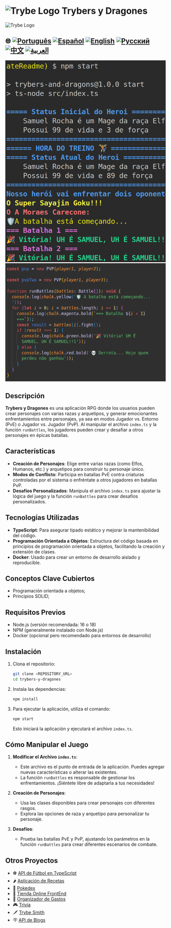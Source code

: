 # <img src="https://agenciars.com.br/wp-content/uploads/2022/06/Trybe.png" alt="Trybe Logo" width="52" height="30" /> Trybers y Dragones
<img src="https://agenciars.com.br/wp-content/uploads/2022/06/Trybe.png" alt="Trybe Logo" width="52" height="30" />

## 🌐 [![Português](https://img.shields.io/badge/Português-green)](https://github.com/SamuelRocha91/trybeAndDragons/blob/main/README.md) [![Español](https://img.shields.io/badge/Español-yellow)](https://github.com/SamuelRocha91/trybeAndDragons/blob/main/README_es.md) [![English](https://img.shields.io/badge/English-blue)](https://github.com/SamuelRocha91/trybeAndDragons/blob/main/README_en.md) [![Русский](https://img.shields.io/badge/Русский-lightgrey)](https://github.com/SamuelRocha91/trybeAndDragons/blob/main/README_ru.md) [![中文](https://img.shields.io/badge/中文-red)](https://github.com/SamuelRocha91/trybeAndDragons/blob/main/README_ch.md) [![العربية](https://img.shields.io/badge/العربية-orange)](https://github.com/SamuelRocha91/trybeAndDragons/blob/main/README_ar.md)

![Vista de la Aplicación](./assets/picture.png)
![Vista de la Aplicación](./assets/pictureTwo.png)

## Descripción

**Trybers y Dragones** es una aplicación RPG donde los usuarios pueden crear personajes con varias razas y arquetipos, y generar emocionantes enfrentamientos entre personajes, ya sea en modos Jugador vs. Entorno (PvE) o Jugador vs. Jugador (PvP). Al manipular el archivo `index.ts` y la función `runBattles`, los jugadores pueden crear y desafiar a otros personajes en épicas batallas.

## Características

- **Creación de Personajes**: Elige entre varias razas (como Elfos, Humanos, etc.) y arquetipos para construir tu personaje único.
- **Modos de Conflicto**: Participa en batallas PvE contra criaturas controladas por el sistema o enfréntate a otros jugadores en batallas PvP.
- **Desafíos Personalizados**: Manipula el archivo `index.ts` para ajustar la lógica del juego y la función `runBattles` para crear desafíos personalizados.

## Tecnologías Utilizadas

- **TypeScript**: Para asegurar tipado estático y mejorar la mantenibilidad del código.
- **Programación Orientada a Objetos**: Estructura del código basada en principios de programación orientada a objetos, facilitando la creación y extensión de clases.
- **Docker**: Usado para crear un entorno de desarrollo aislado y reproducible.

## Conceptos Clave Cubiertos

- Programación orientada a objetos;
- Principios SOLID;

## Requisitos Previos

- Node.js (versión recomendada: 16 o 18)
- NPM (generalmente instalado con Node.js)
- Docker (opcional pero recomendado para entornos de desarrollo)

## Instalación

1. Clona el repositorio:

   ```bash
   git clone <REPOSITORY_URL>
   cd trybers-y-dragones
   ```

2. Instala las dependencias:

   ```bash
   npm install
   ```

3. Para ejecutar la aplicación, utiliza el comando:

   ```bash
   npm start
   ```

   Esto iniciará la aplicación y ejecutará el archivo `index.ts`.

## Cómo Manipular el Juego

1. **Modificar el Archivo `index.ts`**: 
   - Este archivo es el punto de entrada de la aplicación. Puedes agregar nuevas características o alterar las existentes.
   - La función `runBattles` es responsable de gestionar los enfrentamientos. ¡Siéntete libre de adaptarla a tus necesidades!

2. **Creación de Personajes**:
   - Usa las clases disponibles para crear personajes con diferentes rasgos.
   - Explora las opciones de raza y arquetipo para personalizar tu personaje.

3. **Desafíos**:
   - Prueba las batallas PvE y PvP, ajustando los parámetros en la función `runBattles` para crear diferentes escenarios de combate.

## Otros Proyectos

- ⚽ [API de Fútbol en TypeScript](https://github.com/SamuelRocha91/trybeFutebolClube/blob/main/README_es.md)
- 🌶️ [Aplicación de Recetas](https://github.com/SamuelRocha91/ProjectRecipesApp/blob/main/README_es.md)
- 🐣 [Pokedex](https://github.com/SamuelRocha91/pokedex/blob/main/README_es.md)
- 🏪 [Tienda Online FrontEnd](https://github.com/SamuelRocha91/project-frontend-online-store/blob/main/README_es.md)
- 👛 [Organizador de Gastos](https://github.com/SamuelRocha91/project-trybewallet/blob/main/README_es.md)
- 🎮 [Trivia](https://github.com/SamuelRocha91/trivia_game/blob/main/README_es.md)
- 🗡️ [Trybe Smith](https://github.com/SamuelRocha91/TrybeSmith/blob/main/README_es.md)
- 🪧 [API de Blogs](https://github.com/SamuelRocha91/BlogsApi/blob/main/README_es.md)
